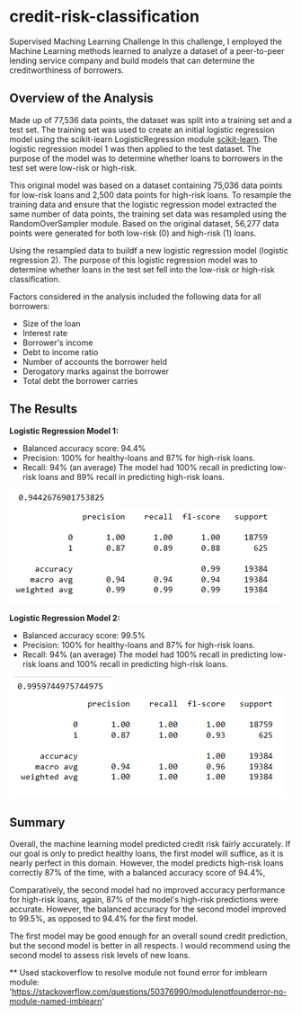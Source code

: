 # credit-risk-classification
 Supervised Maching Learning Challenge
  In this challenge, I employed the Machine Learning methods learned to analyze a dataset of a peer-to-peer lending service company and build models that can determine the creditworthiness of borrowers.  

## Overview of the Analysis  
  Made up of 77,536 data points, the dataset was split into a training set and a test set. The training set was used to create an initial logistic regression model using the scikit-learn LogisticRegression module <a href=https://scikit-learn.org/stable/index.html>scikit-learn</a>. The logistic regression model 1 was then applied to the test dataset. The purpose of the model was to determine whether loans to borrowers in the test set were low-risk or high-risk. 

  This original model was based on a dataset containing 75,036 data points for low-risk loans and 2,500 data points for high-risk loans. To resample the training data and ensure that the logistic regression model extracted the same number of data points, the training set data was resampled using the RandomOverSampler module. Based on the original dataset, 56,277 data points were generated for both low-risk (0) and high-risk (1) loans.

  Using the resampled data to buildf a new logistic regression model (logistic regression 2). The purpose of this logistic regression model was to determine whether loans in the test set fell into the low-risk or high-risk classification.

Factors considered in the analysis included the following data for all borrowers:
* Size of the loan
* Interest rate
* Borrower's income
* Debt to income ratio
* Number of accounts the borrower held
* Derogatory marks against the borrower
* Total debt the borrower carries

## The Results

<strong>Logistic Regression Model 1:</strong>

* Balanced accuracy score:  94.4%
* Precision: 100% for healthy-loans and 87% for high-risk loans.  
* Recall: 94% (an average) The model had 100% recall in predicting low-risk loans and 89% recall in predicting high-risk loans.

![Accuracy_score_test](./Images/Accuracy_score_test.png)
![classrpt_score_test](./Images/classrpt_score_test.png)

<strong>Logistic Regression Model 2:</strong>

* Balanced accuracy score:  99.5%
* Precision: 100% for healthy-loans and 87% for high-risk loans.  
* Recall: 94% (an average) The model had 100% recall in predicting low-risk loans and 100% recall in predicting high-risk loans.

![Accuracy_score_resample](./Images/Accuracy_score_resample.png)
![classrpt_score_resample](./Images/classrpt_score_resample.png)

## Summary

Overall, the machine learning model predicted credit risk fairly accurately. If our goal is only to predict healthy loans, the first model will suffice, as it is nearly perfect in this domain. However, the model predicts high-risk loans correctly 87% of the time, with a balanced accuracy score of 94.4%,    

Comparatively, the second model had no improved accuracy performance for high-risk loans, again, 87% of the model's high-risk predictions were accurate. However, the balanced accuracy for the second model improved to 99.5%, as opposed to 94.4% for the first model.

The first model may be good enough for an overall sound credit prediction, but the second model is better in all respects. I would recommend using the second model to assess risk levels of new loans.

** Used stackoverflow to resolve module not found error for imblearn module: 'https://stackoverflow.com/questions/50376990/modulenotfounderror-no-module-named-imblearn'